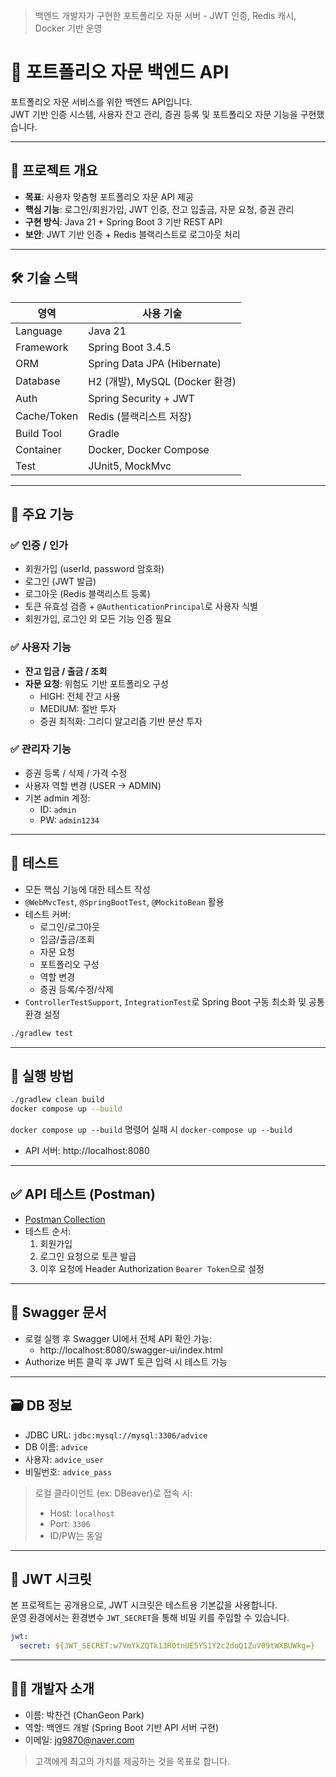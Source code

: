 > 백엔드 개발자가 구현한 포트폴리오 자문 서버 - JWT 인증, Redis 캐시, Docker 기반 운영

# 💼 포트폴리오 자문 백엔드 API

포트폴리오 자문 서비스를 위한 백엔드 API입니다.  
JWT 기반 인증 시스템, 사용자 잔고 관리, 증권 등록 및 포트폴리오 자문 기능을 구현했습니다.

---

## 📌 프로젝트 개요

- **목표**: 사용자 맞춤형 포트폴리오 자문 API 제공
- **핵심 기능**: 로그인/회원가입, JWT 인증, 잔고 입출금, 자문 요청, 증권 관리
- **구현 방식**: Java 21 + Spring Boot 3 기반 REST API
- **보안**: JWT 기반 인증 + Redis 블랙리스트로 로그아웃 처리

---

## 🛠 기술 스택

| 영역           | 사용 기술                         |
|----------------|----------------------------------|
| Language       | Java 21                          |
| Framework      | Spring Boot 3.4.5                |
| ORM            | Spring Data JPA (Hibernate)      |
| Database       | H2 (개발), MySQL (Docker 환경)    |
| Auth           | Spring Security + JWT            |
| Cache/Token    | Redis (블랙리스트 저장)          |
| Build Tool     | Gradle                           |
| Container      | Docker, Docker Compose           |
| Test           | JUnit5, MockMvc                  |

---

## 📂 주요 기능

### ✅ 인증 / 인가
- 회원가입 (userId, password 암호화)
- 로그인 (JWT 발급)
- 로그아웃 (Redis 블랙리스트 등록)
- 토큰 유효성 검증 + `@AuthenticationPrincipal`로 사용자 식별
- 회원가입, 로그인 외 모든 기능 인증 필요

### ✅ 사용자 기능
- **잔고 입금 / 출금 / 조회**
- **자문 요청**: 위험도 기반 포트폴리오 구성
    - HIGH: 전체 잔고 사용
    - MEDIUM: 절반 투자
    - 증권 최적화: 그리디 알고리즘 기반 분산 투자

### ✅ 관리자 기능
- 증권 등록 / 삭제 / 가격 수정
- 사용자 역할 변경 (USER → ADMIN)
- 기본 admin 계정:
    - ID: `admin`
    - PW: `admin1234`

---

## 🧪 테스트

- 모든 핵심 기능에 대한 테스트 작성
- `@WebMvcTest`, `@SpringBootTest`, `@MockitoBean` 활용
- 테스트 커버:
    - 로그인/로그아웃
    - 입금/출금/조회
    - 자문 요청
    - 포트폴리오 구성
    - 역할 변경
    - 증권 등록/수정/삭제
- `ControllerTestSupport`, `IntegrationTest`로 Spring Boot 구동 최소화 및 공통 환경 설정
```bash
./gradlew test
```

---

## 🐳 실행 방법
```bash
./gradlew clean build
docker compose up --build
```
`docker compose up --build` 명령어 실패 시 `docker-compose up --build`

- API 서버: http://localhost:8080

---

## ✅ API 테스트 (Postman)

- [Postman Collection](./postman/aim-advice-server.postman_collection.json)
- 테스트 순서:
    1. 회원가입
    2. 로그인 요청으로 토큰 발급
    3. 이후 요청에 Header Authorization `Bearer Token`으로 설정

---

## 📘 Swagger 문서

- 로컬 실행 후 Swagger UI에서 전체 API 확인 가능:
    - http://localhost:8080/swagger-ui/index.html
- Authorize 버튼 클릭 후 JWT 토큰 입력 시 테스트 가능

---

## 🗃 DB 정보

- JDBC URL: `jdbc:mysql://mysql:3306/advice`
- DB 이름: `advice`
- 사용자: `advice_user`
- 비밀번호: `advice_pass`

> 로컬 클라이언트 (ex: DBeaver)로 접속 시:
> - Host: `localhost`
> - Port: `3306`
> - ID/PW는 동일
---

## 🔐 JWT 시크릿

본 프로젝트는 공개용으로, JWT 시크릿은 테스트용 기본값을 사용합니다.  
운영 환경에서는 환경변수 `JWT_SECRET`을 통해 비밀 키를 주입할 수 있습니다.

```yml
jwt:
  secret: ${JWT_SECRET:w7VmYkZQTk13R0tnUE5YS1Y2c2doQ1ZuV09tWXBUWkg=}
```

---

## 🙋‍♂️ 개발자 소개

- 이름: 박찬건 (ChanGeon Park)
- 역할: 백엔드 개발 (Spring Boot 기반 API 서버 구현)
- 이메일: jg9870@naver.com

> 고객에게 최고의 가치를 제공하는 것을 목표로 합니다.